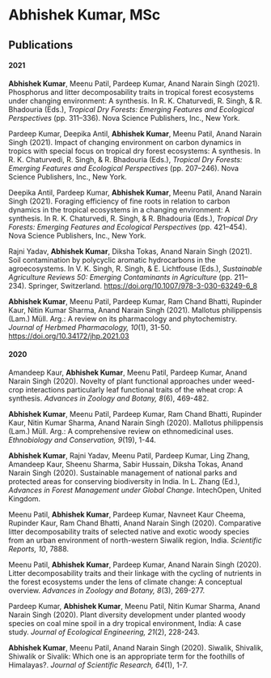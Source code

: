 # Abhishek Kumar, MSc

<!--
**Abhikumar86/abhikumar86** is a ✨ _special_ ✨ repository because its `README.md` (this file) appears on your GitHub profile.

Here are some ideas to get you started:

- 🔭 I’m currently working on ...
- 🌱 I’m currently learning ...
- 👯 I’m looking to collaborate on ...
- 🤔 I’m looking for help with ...
- 💬 Ask me about ...
- 📫 How to reach me: ...
- 😄 Pronouns: ...
- ⚡ Fun fact: ...
-->

## Publications

#### 2021

**Abhishek Kumar**, Meenu Patil, Pardeep Kumar, Anand Narain Singh (2021). Phosphorus and litter decomposability traits in tropical forest ecosystems under changing environment: A synthesis. In R. K. Chaturvedi, R. Singh, & R. Bhadouria (Eds.), *Tropical Dry Forests: Emerging Features and Ecological Perspectives* (pp. 311–336). Nova Science Publishers, Inc., New York.
 

Pardeep Kumar, Deepika Antil, **Abhishek Kumar**, Meenu Patil, Anand Narain Singh (2021). Impact of changing environment on carbon dynamics in tropics with special focus on tropical dry forest ecosystems: A synthesis. In R. K. Chaturvedi, R. Singh, & R. Bhadouria (Eds.), *Tropical Dry Forests: Emerging Features and Ecological Perspectives* (pp. 207–246). Nova Science Publishers, Inc., New York.
 

Deepika Antil, Pardeep Kumar, **Abhishek Kumar**, Meenu Patil, Anand Narain Singh (2021). Foraging efficiency of fine roots in relation to carbon dynamics in the tropical ecosystems in a changing environment: A synthesis. In R. K. Chaturvedi, R. Singh, & R. Bhadouria (Eds.), *Tropical Dry Forests: Emerging Features and Ecological Perspectives* (pp. 421–454). Nova Science Publishers, Inc., New York.
 

Rajni Yadav, **Abhishek Kumar**, Diksha Tokas, Anand Narain Singh (2021). Soil contamination by polycyclic aromatic hydrocarbons in the agroecosystems. In V. K. Singh, R. Singh, & E. Lichtfouse (Eds.), *Sustainable Agriculture Reviews 50: Emerging Contaminants in Agriculture* (pp. 211–234). Springer, Switzerland. https://doi.org/10.1007/978-3-030-63249-6_8
  

**Abhishek Kumar**, Meenu Patil, Pardeep Kumar, Ram Chand Bhatti, Rupinder Kaur, Nitin Kumar Sharma, Anand Narain Singh (2021). Mallotus philippensis (Lam.) Müll. Arg.: A review on its pharmacology and phytochemistry. *Journal of Herbmed Pharmacology, 10*(1), 31-50. https://doi.org/10.34172/jhp.2021.03
  

#### 2020

Amandeep Kaur, **Abhishek Kumar**, Meenu Patil, Pardeep Kumar, Anand Narain Singh (2020). Novelty of plant functional approaches under weed-crop interactions particularly leaf functional traits of the wheat crop: A synthesis. *Advances in Zoology and Botany, 8*(6), 469-482.
   

**Abhishek Kumar**, Meenu Patil, Pardeep Kumar, Ram Chand Bhatti, Rupinder Kaur, Nitin Kumar Sharma, Anand Narain Singh (2020). Mallotus philippensis (Lam.) Müll. Arg.: A comprehensive review on ethnomedicinal uses. *Ethnobiology and Conservation, 9*(19), 1-44.
   

**Abhishek Kumar**, Rajni Yadav, Meenu Patil, Pardeep Kumar, Ling Zhang, Amandeep Kaur, Sheenu Sharma, Sabir Hussain, Diksha Tokas, Anand Narain Singh (2020). Sustainable management of national parks and protected areas for conserving biodiversity in India. In L. Zhang (Ed.), *Advances in Forest Management under Global Change*. IntechOpen, United Kingdom.
  

Meenu Patil, **Abhishek Kumar**, Pardeep Kumar, Navneet Kaur Cheema, Rupinder Kaur, Ram Chand Bhatti, Anand Narain Singh (2020). Comparative litter decomposability traits of selected native and exotic woody species from an urban environment of north-western Siwalik region, India. *Scientific Reports, 10*, 7888.
   

Meenu Patil, **Abhishek Kumar**, Pardeep Kumar, Anand Narain Singh (2020). Litter decomposability traits and their linkage with the cycling of nutrients in the forest ecosystems under the lens of climate change: A conceptual overview. *Advances in Zoology and Botany, 8*(3), 269-277.
   

Pardeep Kumar, **Abhishek Kumar**, Meenu Patil, Nitin Kumar Sharma, Anand Narain Singh (2020). Plant diversity development under planted woody species on coal mine spoil in a dry tropical environment, India: A case study. *Journal of Ecological Engineering, 21*(2), 228-243.
   

**Abhishek Kumar**, Meenu Patil, Anand Narain Singh (2020). Siwalik, Shivalik, Shiwalik or Sivalik: Which one is an appropriate term for the foothills of Himalayas?. *Journal of Scientific Research, 64*(1), 1-7.
